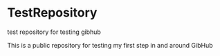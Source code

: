 TestRepository
==============

test repository for testing gibhub

This is a public repository for testing my first step in and around GibHub
